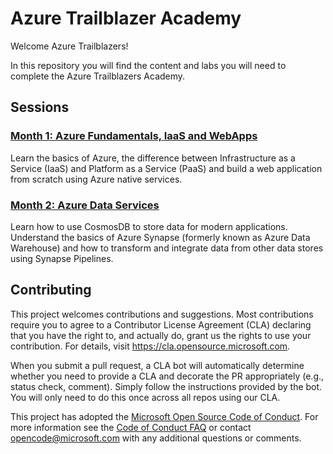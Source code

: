 # Azure Trailblazer Academy

<!-- 
Guidelines on README format: https://review.docs.microsoft.com/help/onboard/admin/samples/concepts/readme-template?branch=master

Guidance on onboarding samples to docs.microsoft.com/samples: https://review.docs.microsoft.com/help/onboard/admin/samples/process/onboarding?branch=master

Taxonomies for products and languages: https://review.docs.microsoft.com/new-hope/information-architecture/metadata/taxonomies?branch=master
-->

Welcome Azure Trailblazers!

In this repository you will find the content and labs you will need to complete the Azure Trailblazers Academy.

## Sessions

### [**Month 1**: Azure Fundamentals, IaaS and WebApps](./month1/labs)

Learn the basics of Azure, the difference between Infrastructure as a Service (IaaS) and Platform as a Service (PaaS) and build a web application from scratch using Azure native services.

### [**Month 2**: Azure Data Services](./month2/labs)

Learn how to use CosmosDB to store data for modern applications. Understand the basics of Azure Synapse (formerly known as Azure Data Warehouse) and how to transform and integrate data from other data stores using Synapse Pipelines.

<!---
### [**Month 3**: Azure Monitoring, Computer Vision and PowerBI](./month3)

Monitor your Azure Infrastructure and learn how to configure/query logs in Log Analytics Workspace, intall Microsoft Monitoring Agent Extension and setup alerting to be notified under different conditions.

### [**Month 4**: Azure Serverless Services](./month4)

Learn about the different Serverless services available in Azure such as Funtions, LogicApps and EventGrid. This month you will build an end-to-end solution using only serverless components.

--->
## Contributing

This project welcomes contributions and suggestions.  Most contributions require you to agree to a
Contributor License Agreement (CLA) declaring that you have the right to, and actually do, grant us
the rights to use your contribution. For details, visit https://cla.opensource.microsoft.com.

When you submit a pull request, a CLA bot will automatically determine whether you need to provide
a CLA and decorate the PR appropriately (e.g., status check, comment). Simply follow the instructions
provided by the bot. You will only need to do this once across all repos using our CLA.

This project has adopted the [Microsoft Open Source Code of Conduct](https://opensource.microsoft.com/codeofconduct/).
For more information see the [Code of Conduct FAQ](https://opensource.microsoft.com/codeofconduct/faq/) or
contact [opencode@microsoft.com](mailto:opencode@microsoft.com) with any additional questions or comments.
